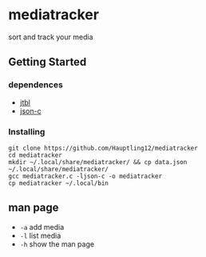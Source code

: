 # mediatracker
sort and track your media
## Getting Started
### dependences
* [jtbl](https://github.com/kellyjonbrazil/jtbl)
* [json-c](https://github.com/json-c/json-c)
### Installing
```
git clone https://github.com/Hauptling12/mediatracker
cd mediatracker
mkdir ~/.local/share/mediatracker/ && cp data.json ~/.local/share/mediatracker/
gcc mediatracker.c -ljson-c -o mediatracker
cp mediatracker ~/.local/bin
```
## man page
+ `-a` add media
+ `-l` list media
+ `-h` show the man page

